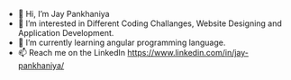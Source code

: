 - 👋 Hi, I’m Jay Pankhaniya
- 👀 I’m interested in Different Coding Challanges, Website Designing and Application Development.
- 🌱 I’m currently learning angular programming language.
- 📫 Reach me on the LinkedIn https://www.linkedin.com/in/jay-pankhaniya/

<!---
jaiPankhaniya/jaiPankhaniya is a ✨ special ✨ repository because its `README.md` (this file) appears on your GitHub profile.
You can click the Preview link to take a look at your changes.
--->
